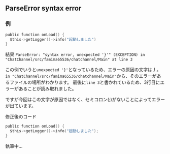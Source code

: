 ## ParseError syntax error
### 例
```c
public function onLoad() {
  $this->getLogger()->info("起動しました")
}
```
結果
`
ParseError: "syntax error, unexpected '}'" (EXCEPTION) in "ChatChannel/src/famima65536/chatchannel/Main" at line 3
`

この例でいうと`unexpected '}'`となっているため、エラーの原因の文字は *}* 。
`in "ChatChannel/src/famima65536/chatchannel/Main"`から、そのエラーがあるファイルの場所がわかります。
最後に`line 3`と書かれているため、3行目にエラーがあることが読み取れました。

ですが今回はこの文字が原因ではなく、セミコロン(;)がないことによってエラーが出ています。

修正後のコード
```c
public function onLoad() {
  $this->getLogger()->info("起動しました");
}
```

執筆中...
